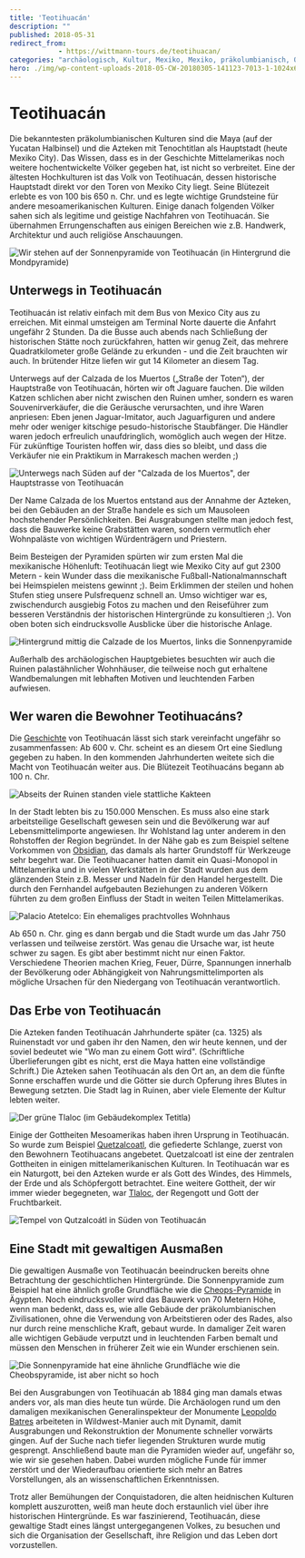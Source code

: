 ```yaml
---
title: 'Teotihuacán'
description: ""
published: 2018-05-31
redirect_from: 
            - https://wittmann-tours.de/teotihuacan/
categories: "archäologisch, Kultur, Mexiko, Mexiko, präkolumbianisch, Quetzalcoatl, Teotihuacan"
hero: ./img/wp-content-uploads-2018-05-CW-20180305-141123-7013-1-1024x683.jpg
---
```

# Teotihuacán

Die bekanntesten präkolumbianischen Kulturen sind die Maya (auf der Yucatan Halbinsel) und die Azteken mit Tenochtitlan als Hauptstadt (heute Mexiko City). Das Wissen, dass es in der Geschichte Mittelamerikas noch weitere hochentwickelte Völker gegeben hat, ist nicht so verbreitet. Eine der ältesten Hochkulturen ist das Volk von Teotihuacán, dessen historische Hauptstadt direkt vor den Toren von Mexiko City liegt. Seine Blütezeit erlebte es von 100 bis 650 n. Chr. und es legte wichtige Grundsteine für andere mesoamerikanischen Kulturen. Einige danach folgenden Völker sahen sich als legitime und geistige Nachfahren von Teotihuacán. Sie übernahmen Errungenschaften aus einigen Bereichen wie z.B. Handwerk, Architektur und auch religiöse Anschauungen.

![Wir stehen auf der Sonnenpyramide von Teotihuacán (in Hintergrund die Mondpyramide)](./img/wp-content-uploads-2018-05-CW-20180305-141123-7013-1-1024x683.jpg)

<!--more-->

## Unterwegs in Teotihuacán

Teotihuacán ist relativ einfach mit dem Bus von Mexico City aus zu erreichen. Mit einmal umsteigen am Terminal Norte dauerte die Anfahrt ungefähr 2 Stunden. Da die Busse auch abends nach Schließung der historischen Stätte noch zurückfahren, hatten wir genug Zeit, das mehrere Quadratkilometer große Gelände zu erkunden - und die Zeit brauchten wir auch. In brütender Hitze liefen wir gut 14 Kilometer an diesem Tag.

Unterwegs auf der Calzada de los Muertos („Straße der Toten“), der Hauptstraße von Teotihuacán, hörten wir oft Jaguare fauchen. Die wilden Katzen schlichen aber nicht zwischen den Ruinen umher, sondern es waren Souvenirverkäufer, die die Geräusche verursachten, und ihre Waren anpriesen: Eben jenen Jaguar-Imitator, auch Jaguarfiguren und andere mehr oder weniger kitschige pesudo-historische Staubfänger. Die Händler waren jedoch erfreulich unaufdringlich, womöglich auch wegen der Hitze. Für zukünftige Touristen hoffen wir, dass dies so bleibt, und dass die Verkäufer nie ein Praktikum in Marrakesch machen werden ;)

![Unterwegs nach Süden auf der "Calzada de los Muertos", der Hauptstrasse von Teotihuacán](./img/wp-content-uploads-2018-05-CW-20180305-105552-7161-1-1024x683.jpg)

Der Name Calzada de los Muertos entstand aus der Annahme der Azteken, bei den Gebäuden an der Straße handele es sich um Mausoleen hochstehender Persönlichkeiten. Bei Ausgrabungen stellte man jedoch fest, dass die Bauwerke keine Grabstätten waren, sondern vermutlich eher Wohnpaläste von wichtigen Würdenträgern und Priestern.

Beim Besteigen der Pyramiden spürten wir zum ersten Mal die mexikanische Höhenluft: Teotihuacán liegt wie Mexiko City auf gut 2300 Metern - kein Wunder dass die mexikanische Fußball-Nationalmannschaft bei Heimspielen meistens gewinnt ;). Beim Erklimmen der steilen und hohen Stufen stieg unsere Pulsfrequenz schnell an. Umso wichtiger war es, zwischendurch ausgiebig Fotos zu machen und den Reiseführer zum besseren Verständnis der historischen Hintergründe zu konsultieren ;). Von oben boten sich eindrucksvolle Ausblicke über die historische Anlage.

![Hintergrund mittig die Calzade de los Muertos, links die Sonnenpyramide](./img/wp-content-uploads-2018-05-CW-20180305-153830-7188-1-1024x683.jpg)

Außerhalb des archäologischen Hauptgebietes besuchten wir auch die Ruinen palastähnlicher Wohnhäuser, die teilweise noch gut erhaltene Wandbemalungen mit lebhaften Motiven und leuchtenden Farben aufwiesen.

## Wer waren die Bewohner Teotihuacáns?

Die [Geschichte](https://de.wikipedia.org/wiki/Teotihuac%C3%A1n) von Teotihuacán lässt sich stark vereinfacht ungefähr so zusammenfassen: Ab 600 v. Chr. scheint es an diesem Ort eine Siedlung gegeben zu haben. In den kommenden Jahrhunderten weitete sich die Macht von Teotihuacán weiter aus. Die Blütezeit Teotihuacáns begann ab 100 n. Chr.

![Abseits der Ruinen standen viele stattliche Kakteen](./img/wp-content-uploads-2018-05-CW-20180305-122056-6986-1-1024x683.jpg)

In der Stadt lebten bis zu 150.000 Menschen. Es muss also eine stark arbeitsteilige Gesellschaft gewesen sein und die Bevölkerung war auf Lebensmittelimporte angewiesen. Ihr Wohlstand lag unter anderem in den Rohstoffen der Region begründet. In der Nähe gab es zum Beispiel seltene Vorkommen von [Obsidian](https://de.wikipedia.org/wiki/Obsidian), das damals als harter Grundstoff für Werkzeuge sehr begehrt war. Die Teotihuacaner hatten damit ein Quasi-Monopol in Mittelamerika und in vielen Werkstätten in der Stadt wurden aus dem glänzenden Stein z.B. Messer und Nadeln für den Handel hergestellt. Die durch den Fernhandel aufgebauten Beziehungen zu anderen Völkern führten zu dem großen Einfluss der Stadt in weiten Teilen Mittelamerikas.

![Palacio Atetelco: Ein ehemaliges prachtvolles Wohnhaus](http://wittmann-tours.de/wp-content/uploads/2018/05/CW-20180305-133601-7175-1-1024x683.jpg)

Ab 650 n. Chr. ging es dann bergab und die Stadt wurde um das Jahr 750 verlassen und teilweise zerstört. Was genau die Ursache war, ist heute schwer zu sagen. Es gibt aber bestimmt nicht nur einen Faktor. Verschiedene Theorien machen Krieg, Feuer, Dürre, Spannungen innerhalb der Bevölkerung oder Abhängigkeit von Nahrungsmittelimporten als mögliche Ursachen für den Niedergang von Teotihuacán verantwortlich.

## Das Erbe von Teotihuacán

Die Azteken fanden Teotihuacán Jahrhunderte später (ca. 1325) als Ruinenstadt vor und gaben ihr den Namen, den wir heute kennen, und der soviel bedeutet wie "Wo man zu einem Gott wird". (Schriftliche Überlieferungen gibt es nicht, erst die Maya hatten eine vollständige Schrift.) Die Azteken sahen Teotihuacán als den Ort an, an dem die fünfte Sonne erschaffen wurde und die Götter sie durch Opferung ihres Blutes in Bewegung setzten. Die Stadt lag in Ruinen, aber viele Elemente der Kultur lebten weiter.

![Der grüne Tlaloc (im Gebäudekomplex Tetitla)](./img/wp-content-uploads-2018-05-CW-20180305-130540-7003-1-1024x683.jpg)

Einige der Gottheiten Mesoamerikas haben ihren Ursprung in Teotihuacán. So wurde zum Beispiel [Quetzalcoatl](https://de.wikipedia.org/wiki/Quetzalcoatl), die gefiederte Schlange, zuerst von den Bewohnern Teotihuacans angebetet. Quetzalcoatl ist eine der zentralen Gottheiten in einigen mittelamerikanischen Kulturen. In Teotihuacán war es ein Naturgott, bei den Azteken wurde er als Gott des Windes, des Himmels, der Erde und als Schöpfergott betrachtet. Eine weitere Gottheit, der wir immer wieder begegneten, war [Tlaloc](https://de.wikipedia.org/wiki/Tlaloc), der Regengott und Gott der Fruchtbarkeit.

![Tempel von Qutzalcoátl in Süden von Teotihuacán](./img/wp-content-uploads-2018-05-CW-20180305-113324-7171-1-1024x683.jpg)

## Eine Stadt mit gewaltigen Ausmaßen

Die gewaltigen Ausmaße von Teotihuacán beeindrucken bereits ohne Betrachtung der geschichtlichen Hintergründe. Die Sonnenpyramide zum Beispiel hat eine ähnlich große Grundfläche wie die [Cheops-Pyramide](https://de.wikipedia.org/wiki/Cheops-Pyramide) in Ägypten. Noch eindrucksvoller wird das Bauwerk von 70 Metern Höhe, wenn man bedenkt, dass es, wie alle Gebäude der präkolumbianischen Zivilisationen, ohne die Verwendung von Arbeitstieren oder des Rades, also nur durch reine menschliche Kraft, gebaut wurde. In damaliger Zeit waren alle wichtigen Gebäude verputzt und in leuchtenden Farben bemalt und müssen den Menschen in früherer Zeit wie ein Wunder erschienen sein.

![Die Sonnenpyramide hat eine ähnliche Grundfläche wie die Cheobspyramide, ist aber nicht so hoch](http://wittmann-tours.de/wp-content/uploads/2018/05/CW-20180305-144000-7179-Edit-1-1024x576.jpg)

Bei den Ausgrabungen von Teotihuacán ab 1884 ging man damals etwas anders vor, als man dies heute tun würde. Die Archäologen rund um den damaligen mexikanischen Generalinspekteur der Monumente [Leopoldo Batres](https://en.wikipedia.org/wiki/Leopoldo_Batres) arbeiteten in Wildwest-Manier auch mit Dynamit, damit Ausgrabungen und Rekonstruktion der Monumente schneller vorwärts gingen. Auf der Suche nach tiefer liegenden Strukturen wurde mutig gesprengt. Anschließend baute man die Pyramiden wieder auf, ungefähr so, wie wir sie gesehen haben. Dabei wurden mögliche Funde für immer zerstört und der Wiederaufbau orientierte sich mehr an Batres Vorstellungen, als an wissenschaftlichen Erkenntnissen.

Trotz aller Bemühungen der Conquistadoren, die alten heidnischen Kulturen komplett auszurotten, weiß man heute doch erstaunlich viel über ihre historischen Hintergründe. Es war faszinierend, Teotihuacán, diese gewaltige Stadt eines längst untergegangenen Volkes, zu besuchen und sich die Organisation der Gesellschaft, ihre Religion und das Leben dort vorzustellen.

